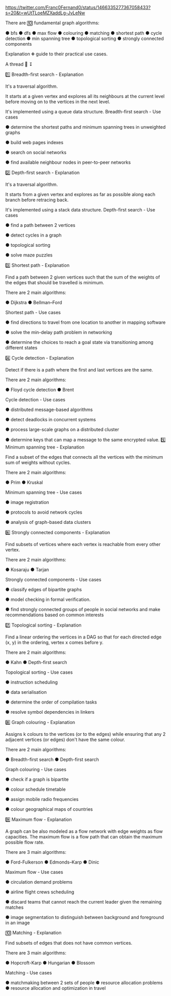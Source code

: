 https://twitter.com/Franc0Fernand0/status/1466335277367058433?s=20&t=wUtTLoeMZXaddLg-JvLeNw

There are 🔟 fundamental graph algorithms:

● bfs
● dfs
● max flow
● colouring
● matching
● shortest path
● cycle detection
● min spanning tree
● topological sorting
● strongly connected components

Explanation ➕ guide to their practical use cases.

A thread 🧵 ↧

1️⃣ Breadth-first search - Explanation

It's a traversal algorithm.

It starts at a given vertex and explores all its neighbours at the current level before moving on to the vertices in the next level.

It's implemented using a queue data structure. Breadth-first search - Use cases

● determine the shortest paths and minimum spanning trees in unweighted graphs

● build web pages indexes

● search on social networks

● find available neighbour nodes in peer-to-peer networks

2️⃣ Depth-first search - Explanation

It's a traversal algorithm.

It starts from a given vertex and explores as far as possible along each branch before retracing back.

It's implemented using a stack data structure. Depth-first search - Use cases

● find a path between 2 vertices

● detect cycles in a graph

● topological sorting

● solve maze puzzles

3️⃣ Shortest path - Explanation

Find a path between 2 given vertices such that the sum of the weights of the edges that should be travelled is minimum.

There are 2 main algorithms:

● Dijkstra
● Bellman–Ford

Shortest path - Use cases

● find directions to travel from one location to another in mapping software

● solve the min-delay path problem in networking

● determine the choices to reach a goal state via transitioning among different states

4️⃣ Cycle detection - Explanation

Detect if there is a path where the first and last vertices are the same.

There are 2 main algorithms:

● Floyd cycle detection
● Brent

Cycle detection - Use cases

● distributed message-based algorithms

● detect deadlocks in concurrent systems

● process large-scale graphs on a distributed cluster

● determine keys that can map a message to the same encrypted value. 5️⃣ Minimum spanning tree - Explanation

Find a subset of the edges that connects all the vertices with the minimum sum of weights without cycles.

There are 2 main algorithms:

● Prim
● Kruskal

Minimum spanning tree - Use cases

● image registration

● protocols to avoid network cycles

● analysis of graph-based data clusters

6️⃣ Strongly connected components - Explanation

Find subsets of vertices where each vertex is reachable from every other vertex.

There are 2 main algorithms:

● Kosaraju
● Tarjan

Strongly connected components - Use cases

● classify edges of bipartite graphs

● model checking in formal verification.

● find strongly connected groups of people in social networks and make recommendations based on common interests

7️⃣ Topological sorting - Explanation

Find a linear ordering the vertices in a DAG so that for each directed edge (x, y) in the ordering, vertex x comes before y.

There are 2 main algorithms:

● Kahn
● Depth-first search

Topological sorting - Use cases

● instruction scheduling

● data serialisation

● determine the order of compilation tasks

● resolve symbol dependencies in linkers

8️⃣ Graph colouring - Explanation

Assigns k colours to the vertices (or to the edges) while ensuring that any 2 adjacent vertices (or edges) don't have the same colour.

There are 2 main algorithms:

● Breadth-first search
● Depth-first search

Graph colouring - Use cases

● check if a graph is bipartite

● colour schedule timetable

● assign mobile radio frequencies

● colour geographical maps of countries

9️⃣ Maximum flow - Explanation

A graph can be also modeled as a flow network with edge weights as flow capacities. The maximum flow is a flow path that can obtain the maximum possible flow rate.

There are 3 main algorithms:

● Ford-Fulkerson
● Edmonds–Karp
● Dinic

Maximum flow - Use cases

● circulation demand problems

● airline flight crews scheduling

● discard teams that cannot reach the current leader given the remaining matches

● image segmentation to distinguish between background and foreground in an image

🔟 Matching - Explanation

Find subsets of edges that does not have common vertices.

There are 3 main algorithms:

● Hopcroft-Karp
● Hungarian
● Blossom

Matching - Use cases

● matchmaking between 2 sets of people
● resource allocation problems
● resource allocation and optimization in travel
